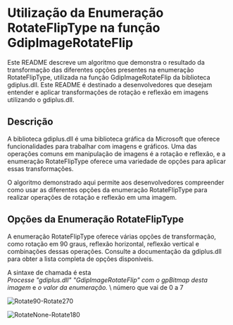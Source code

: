 # Utilização da Enumeração RotateFlipType na função GdipImageRotateFlip 

Este README descreve um algoritmo que demonstra o resultado da transformação das diferentes opções presentes na enumeração RotateFlipType, 
utilizada na função GdipImageRotateFlip da biblioteca gdiplus.dll. 
Este README é destinado a desenvolvedores que desejam entender e aplicar transformações de rotação e reflexão em imagens utilizando o gdiplus.dll.

## Descrição
A biblioteca gdiplus.dll é uma biblioteca gráfica da Microsoft que oferece funcionalidades para trabalhar com imagens e gráficos. 
Uma das operações comuns em manipulação de imagens é a rotação e reflexão,
e a enumeração RotateFlipType oferece uma variedade de opções para aplicar essas transformações.

O algoritmo demonstrado aqui permite aos desenvolvedores compreender como usar as diferentes opções da enumeração RotateFlipType para realizar operações de rotação e reflexão em uma imagem.

## Opções da Enumeração RotateFlipType
A enumeração RotateFlipType oferece várias opções de transformação, como
rotação em 90 graus, 
reflexão horizontal, 
reflexão vertical 
e combinações dessas operações. 
Consulte a documentação da gdiplus.dll para obter a lista completa de opções disponíveis.

A sintaxe de chamada é esta  
_Processe "gdiplus.dll" "GdipImageRotateFlip" com_ 
  _o gpBitmap desta imagem_ e 
  _o valor da enumeração._ \ número que vai de 0 a 7

<p>
<img src="https://github.com/elenderg/Portugues-Puro/blob/77ec44b2bc042a1e2e7044b74689d0837c62b653/recursos/algoritmos%20para%20teste%20-%20n%C3%A3o%20alterar/CEL/RotateFlip/Rotate90-Rotate270.png" alt="Rotate90-Rotate270" > </p><p>
<img src="https://github.com/elenderg/Portugues-Puro/blob/77ec44b2bc042a1e2e7044b74689d0837c62b653/recursos/algoritmos%20para%20teste%20-%20n%C3%A3o%20alterar/CEL/RotateFlip/RotateNone-Rotate180.png" alt="RotateNone-Rotate180" >
 </p>


